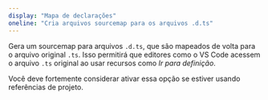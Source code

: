 ```yaml
---
display: "Mapa de declarações"
oneline: "Cria arquivos sourcemap para os arquivos .d.ts"
---
```


Gera um sourcemap para arquivos `.d.ts`, que são mapeados de volta para o arquivo original `.ts`.
Isso permitirá que editores como o VS Code acessem o arquivo `.ts` original ao usar recursos como _Ir para definição_.

Você deve fortemente considerar ativar essa opção se estiver usando referências de projeto.
